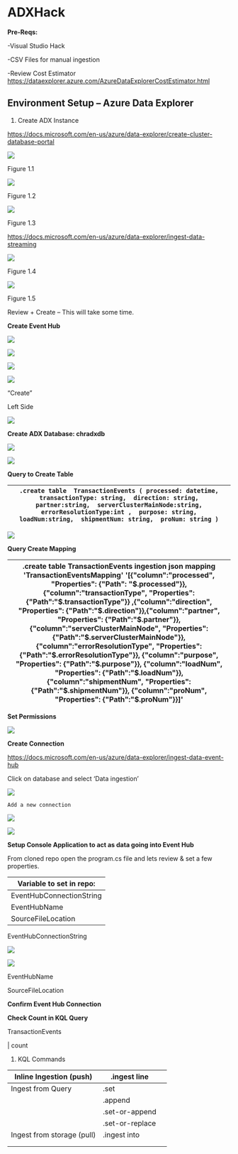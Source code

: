 ADXHack
=======

**Pre-Reqs:**

\-Visual Studio Hack

\-CSV Files for manual ingestion

\-Review Cost Estimator
<https://dataexplorer.azure.com/AzureDataExplorerCostEstimator.html>

Environment Setup – Azure Data Explorer
---------------------------------------

1.  Create ADX Instance

<https://docs.microsoft.com/en-us/azure/data-explorer/create-cluster-database-portal>

![](media/22af5207dd7d18364d2072e08f0c3e08.png)

Figure 1.1

![](media/f2d35f27724316d58dccf6359af97268.png)

Figure 1.2

![](media/6ee9566eaa3e142e4784c94c1ae60d26.png)

Figure 1.3

<https://docs.microsoft.com/en-us/azure/data-explorer/ingest-data-streaming>

![](media/51e9128b17c3d8a48c8794cda845b438.png)

Figure 1.4

![](media/50da04743cd51d1c2094237a9f40fb71.png)

Figure 1.5

Review + Create – This will take some time.

**Create Event Hub**

![](media/f0d5dcca885b7f549c6fc222491b5cf3.png)

![](media/ba022629e8223a7be8d9584da42825dc.png)

![](media/ee7063cef8628fc1604c14d1de77b941.png)

![](media/1b1c2281dc25b75e828e7177dd4b852c.png)

“Create”

Left Side

![](media/274944d6f153042ac5ceffb05fee29fd.png)

**Create ADX Database: chradxdb**

![](media/8f603be88039a17a2dccba762a359cdc.png)

![](media/c13e9416344aeaf3408c4b43a45e4f18.png)

**Query to Create Table**

| `.create table  TransactionEvents ( processed: datetime,  transactionType: string,  direction: string,  partner:string,  serverClusterMainNode:string,  errorResolutionType:int ,  purpose: string,  loadNum:string,  shipmentNum: string,  proNum: string )` |
|---------------------------------------------------------------------------------------------------------------------------------------------------------------------------------------------------------------------------------------------------------------|


![](media/c995d59386564f9be05481a8b7436638.png)

**Query Create Mapping**

| .create table TransactionEvents ingestion json mapping 'TransactionEventsMapping' '[{"column":"processed", "Properties": {"Path": "\$.processed"}},{"column":"transactionType", "Properties": {"Path":"\$.transactionType"}} ,{"column":"direction", "Properties": {"Path":"\$.direction"}},{"column":"partner", "Properties": {"Path":"\$.partner"}}, {"column":"serverClusterMainNode", "Properties": {"Path":"\$.serverClusterMainNode"}}, {"column":"errorResolutionType", "Properties": {"Path":"\$.errorResolutionType"}}, {"column":"purpose", "Properties": {"Path":"\$.purpose"}}, {"column":"loadNum", "Properties": {"Path":"\$.loadNum"}}, {"column":"shipmentNum", "Properties": {"Path":"\$.shipmentNum"}}, {"column":"proNum", "Properties": {"Path":"\$.proNum"}}]' |
|-------------------------------------------------------------------------------------------------------------------------------------------------------------------------------------------------------------------------------------------------------------------------------------------------------------------------------------------------------------------------------------------------------------------------------------------------------------------------------------------------------------------------------------------------------------------------------------------------------------------------------------------------------------------------------------------------------------------------------------------------------------------------------------|


**Set Permissions**

![](media/4a032fb62c702a7e55f776bc531ab0eb.png)

**Create Connection**

<https://docs.microsoft.com/en-us/azure/data-explorer/ingest-data-event-hub>

Click on database and select ‘Data ingestion’

![](media/a6c947511686bd988fe802c10ef2358e.png)

`Add a new connection`

![](media/c78e2009ecb9e308e7e50d9599119aa5.png)

![](media/b7c80f3387f8ea589d31c299cb1b034e.png)

**Setup Console Application to act as data going into Event Hub**

From cloned repo open the program.cs file and lets review & set a few
properties.

| Variable to set in repo: |
|--------------------------|
| EventHubConnectionString |
| EventHubName             |
| SourceFileLocation       |

EventHubConnectionString

![](media/c5bcf30e4a36c194b743037e37d84412.png)

![](media/a500918a098bf6832912915bbccd57aa.png)

EventHubName

SourceFileLocation

**Confirm Event Hub Connection**

**Check Count in KQL Query**

TransactionEvents

\| count

1.  KQL Commands

| Inline Ingestion (push)    | .ingest line    |   |
|----------------------------|-----------------|---|
| Ingest from Query          | .set            |   |
|                            | .append         |   |
|                            | .set-or-append  |   |
|                            | .set-or-replace |   |
| Ingest from storage (pull) | .ingest into    |   |
|                            |                 |   |
|                            |                 |   |
